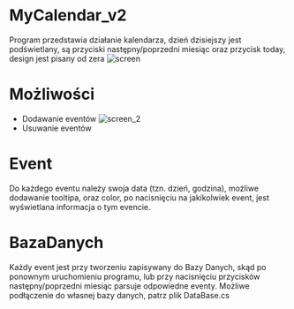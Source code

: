 # MyCalendar_v2
Program przedstawia działanie kalendarza, dzień dzisiejszy jest podświetlany, są przyciski następny/poprzedni miesiąc oraz przycisk today, design jest pisany od zera
![screen](https://user-images.githubusercontent.com/19534189/87874459-48ca0f80-c9ca-11ea-8c66-5fcce329d28b.png)
# Możliwości
- Dodawanie eventów
![screen_2](https://user-images.githubusercontent.com/19534189/87874460-4b2c6980-c9ca-11ea-8ed8-be21de175474.png)
- Usuwanie eventów
# Event
Do każdego eventu należy swoja data (tzn. dzień, godzina), możliwe dodawanie tooltipa, oraz color, po nacisnięciu na jakikolwiek event, jest wyświetlana informacja o tym evencie.
# BazaDanych
Każdy event jest przy tworzeniu zapisywany do Bazy Danych, skąd po ponownym uruchomieniu programu, lub przy nacisnięciu przycisków następny/poprzedni miesiąc parsuje odpowiedne eventy. Możliwe podłączenie do własnej bazy danych, patrz plik DataBase.cs
